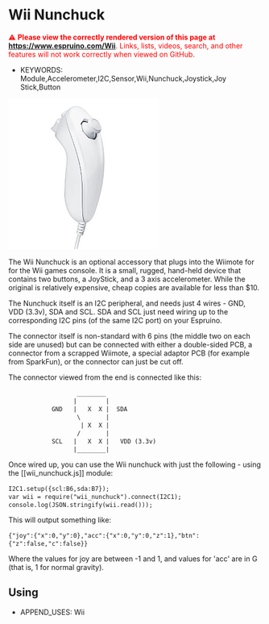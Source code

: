 <!--- Copyright (c) 2013 Gordon Williams, Pur3 Ltd. See the file LICENSE for copying permission. -->
Wii Nunchuck
====================================

<span style="color:red">:warning: **Please view the correctly rendered version of this page at https://www.espruino.com/Wii**. Links, lists, videos, search, and other features will not work correctly when viewed on GitHub.</span>

* KEYWORDS: Module,Accelerometer,I2C,Sensor,Wii,Nunchuck,Joystick,Joy Stick,Button

![Wii Nunchuck](Wii/nunchuck.jpg)

The Wii Nunchuck is an optional accessory that plugs into the Wiimote for for the Wii games console. It is a small, rugged, hand-held device that contains two buttons, a JoyStick, and a 3 axis accelerometer. While the original is relatively expensive, cheap copies are available for less than $10.

The Nunchuck itself is an I2C peripheral, and needs just 4 wires - GND, VDD (3.3v), SDA and SCL. SDA and SCL just need wiring up to the corresponding I2C pins (of the same I2C port) on your Espruino.

The connector itself is non-standard with 6 pins (the middle two on each side are unused) but can be connected with either a double-sided PCB, a connector from a scrapped Wiimote, a special adaptor PCB (for example from SparkFun), or the connector can just be cut off.


The connector viewed from the end is connected like this:

```
                   ________
                  |        |
            GND   |   X  X |  SDA
                   \       |
                    | X  X |
                   /       |
            SCL   |   X  X |   VDD (3.3v)
                  |________|
```

Once wired up, you can use the Wii nunchuck with just the following - using the [[wii_nunchuck.js]] module:


```
I2C1.setup({scl:B6,sda:B7});
var wii = require("wii_nunchuck").connect(I2C1);
console.log(JSON.stringify(wii.read()));
```

This will output something like:

```
{"joy":{"x":0,"y":0},"acc":{"x":0,"y":0,"z":1},"btn":{"z":false,"c":false}}
```

Where the values for joy are between -1 and 1, and values for 'acc' are in G (that is, 1 for normal gravity).

Using 
-----

* APPEND_USES: Wii
 
